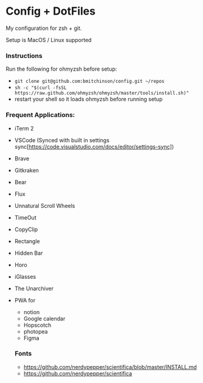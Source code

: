 # Config + DotFiles

My configuration for zsh + git.

Setup is MacOS / Linux supported

### Instructions

Run the following for ohmyzsh before setup:

- `git clone git@github.com:bmitchinson/config.git ~/repos`
- `sh -c "$(curl -fsSL https://raw.github.com/ohmyzsh/ohmyzsh/master/tools/install.sh)"`
- restart your shell so it loads ohmyzsh before running setup

### Frequent Applications:

- iTerm 2
- VSCode (Synced with built in settings sync[https://code.visualstudio.com/docs/editor/settings-sync])
- Brave
- Gitkraken
- Bear
- Flux
- Unnatural Scroll Wheels
- TimeOut
- CopyClip
- Rectangle
- Hidden Bar
- Horo
- iGlasses
- The Unarchiver

- PWA for
  - notion
  - Google calendar
  - Hopscotch
  - photopea
  - Figma
  
  
  ### Fonts
  - https://github.com/nerdypepper/scientifica/blob/master/INSTALL.md
  - https://github.com/nerdypepper/scientifica
